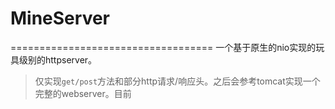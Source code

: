 # MineServer
===================================
一个基于原生的nio实现的玩具级别的httpserver。
>仅实现`get/post`方法和部分http请求/响应头。之后会参考tomcat实现一个完整的webserver。目前
